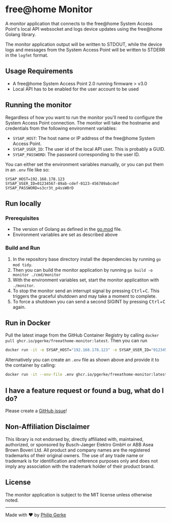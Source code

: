# free@home Monitor

A monitor application that connects to the free@home System Access Point's local API websocket and logs device updates using the free@home Golang library.

The monitor application output will be written to STDOUT, while the device logs and messages from the System Access Point will be written to STDERR in the `logfmt` format.

## Usage Requirements

- A free@home System Access Point 2.0 running firmware > v3.0
- Local API has to be enabled for the user account to be used

## Running the monitor

Regardless of how you want to run the monitor you'll need to configure the System Access Point connection. The monitor will take the hostname and credentials from the following environment variables:

- `SYSAP_HOST`: The host name or IP address of the free@home System Access Point.
- `SYSAP_USER_ID`: The user id of the local API user. This is probably a GUID.
- `SYSAP_PASSWORD`: The password corresponding to the user ID.

You can either set the environment variables manually, or you can put them in an `.env` file like so:

```
SYSAP_HOST=192.168.178.123
SYSAP_USER_ID=01234567-89ab-cdef-0123-456789abcdef
SYSAP_PASSWORD=s3cr3t_p4ssW0rD
```

## Run locally

### Prerequisites

- The version of Golang as defined in the [go.mod](./../../go.mod) file.
- Environment variables are set as described above

### Build and Run

1. In the repository base directory install the dependencies by running `go mod tidy`.
1. Then you can build the monitor application by running `go build -o monitor ./cmd/monitor`
1. With the environment variables set, start the monitor applicatiton with `./monitor`.
1. To stop the monitor send an interrupt signal by pressing <kbd>Ctrl</kbd>+<kbd>C</kbd>. This triggers the graceful shutdown and may take a moment to complete.
1. To force a shutdown you can send a second SIGINT by pressing <kbd>Ctrl</kbd>+<kbd>C</kbd> again.

## Run in Docker

Pull the latest image from the GitHub Container Registry by calling `docker pull ghcr.io/pgerke/freeathome-monitor:latest`. Then you can run

```sh
docker run -it -e SYSAP_HOST="192.168.178.123" -e SYSAP_USER_ID="01234567-89ab-cdef-0123-456789abcdef" -e SYSAP_PASSWORD="s3cr3t_p4ssW0rD" ghcr.io/pgerke/freeathome-monitor:latest
```

Alternatively you can create an `.env` file as shown above and provide it to the container by calling:

```sh
docker run -it --env-file .env ghcr.io/pgerke/freeathome-monitor:latest
```

## I have a feature request or found a bug, what do I do?

Please create a [GitHub issue](https://github.com/pgerke/freeathome/issues)!

## Non-Affiliation Disclaimer

This library is not endorsed by, directly affiliated with, maintained, authorized, or sponsored by Busch-Jaeger Elektro GmbH or ABB Asea Brown Boveri Ltd. All product and company names are the registered trademarks of their original owners. The use of any trade name or trademark is for identification and reference purposes only and does not imply any association with the trademark holder of their product brand.

## License

The monitor application is subject to the MIT license unless otherwise noted.

<hr>

Made with ❤️ by [Philip Gerke](https://github.com/pgerke)
